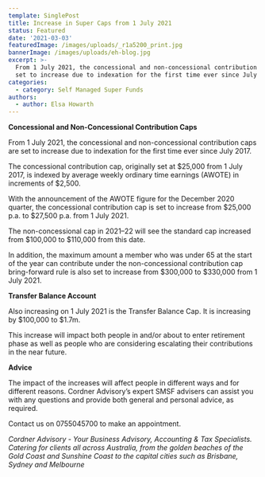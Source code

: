 ```yaml
---
template: SinglePost
title: Increase in Super Caps from 1 July 2021
status: Featured
date: '2021-03-03'
featuredImage: /images/uploads/_r1a5200_print.jpg
bannerImage: /images/uploads/eh-blog.jpg
excerpt: >-
  From 1 July 2021, the concessional and non-concessional contribution caps are
  set to increase due to indexation for the first time ever since July 2017
categories:
  - category: Self Managed Super Funds
authors:
  - author: Elsa Howarth
---
```

**Concessional and Non-Concessional Contribution Caps**

From 1 July 2021, the concessional and non-concessional contribution caps are set to increase due to indexation for the first time ever since July 2017.

The concessional contribution cap, originally set at $25,000 from 1 July 2017, is indexed by average weekly ordinary time earnings (AWOTE) in increments of $2,500.

With the announcement of the AWOTE figure for the December 2020 quarter, the concessional contribution cap is set to increase from $25,000 p.a. to $27,500 p.a. from 1 July 2021.

The non-concessional cap in 2021–22 will see the standard cap increased from $100,000 to $110,000 from this date.

In addition, the maximum amount a member who was under 65 at the start of the year can contribute under the non-concessional contribution cap bring-forward rule is also set to increase from $300,000 to $330,000 from 1 July 2021.

**Transfer Balance Account**

Also increasing on 1 July 2021 is the Transfer Balance Cap. It is increasing by $100,000 to $1.7m.

This increase will impact both people in and/or about to enter retirement phase as well as people who are considering escalating their contributions in the near future.

**Advice**

The impact of the increases will affect people in different ways and for different reasons. Cordner Advisory’s expert SMSF advisers can assist you with any questions and provide both general and personal advice, as required.

Contact us on 0755045700 to make an appointment.

_Cordner Advisory - Your Business Advisory, Accounting & Tax Specialists. Catering for clients all across Australia, from the golden beaches of the Gold Coast and Sunshine Coast to the capital cities such as Brisbane, Sydney and Melbourne_

